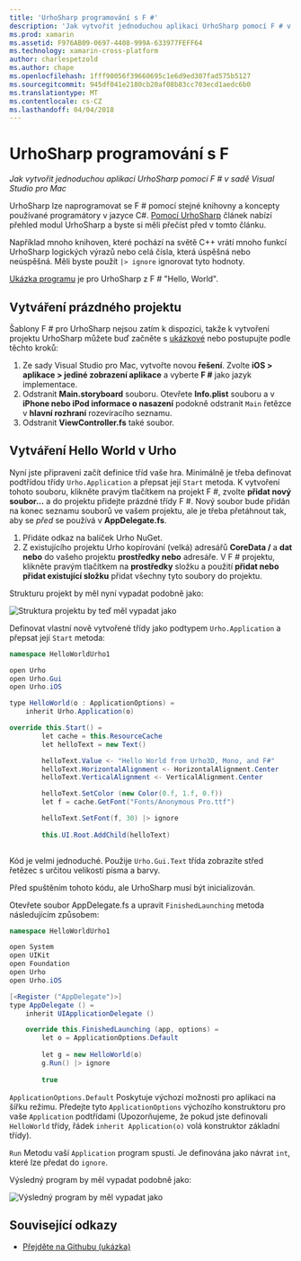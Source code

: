 ```yaml
---
title: 'UrhoSharp programování s F #'
description: 'Jak vytvořit jednoduchou aplikaci UrhoSharp pomocí F # v sadě Visual Studio pro Mac'
ms.prod: xamarin
ms.assetid: F976AB09-0697-4408-999A-633977FEFF64
ms.technology: xamarin-cross-platform
author: charlespetzold
ms.author: chape
ms.openlocfilehash: 1fff90056f39660695c1e6d9ed307fad575b5127
ms.sourcegitcommit: 945df041e2180cb20af08b83cc703ecd1aedc6b0
ms.translationtype: MT
ms.contentlocale: cs-CZ
ms.lasthandoff: 04/04/2018
---
```

# <a name="programming-urhosharp-with-f"></a>UrhoSharp programování s F #

_Jak vytvořit jednoduchou aplikaci UrhoSharp pomocí F # v sadě Visual Studio pro Mac_

UrhoSharp lze naprogramovat se F # pomocí stejné knihovny a koncepty používané programátory v jazyce C#. [Pomocí UrhoSharp](~/graphics-games/urhosharp/using.md) článek nabízí přehled modul UrhoSharp a byste si měli přečíst před v tomto článku.

Například mnoho knihoven, které pochází na světě C++ vrátí mnoho funkcí UrhoSharp logických výrazů nebo celá čísla, která úspěšná nebo neúspěšná. Měli byste použít `|> ignore` ignorovat tyto hodnoty.

[Ukázka programu](https://github.com/xamarin/recipes/tree/master/cross-platform/urho/urho-fsharp/HelloWorldUrhoFsharp) je pro UrhoSharp z F # "Hello, World".

## <a name="creating-an-empty-project"></a>Vytváření prázdného projektu

Šablony F # pro UrhoSharp nejsou zatím k dispozici, takže k vytvoření projektu UrhoSharp můžete buď začněte s [ukázkové](https://github.com/xamarin/recipes/tree/master/cross-platform/urho/urho-fsharp/HelloWorldUrhoFsharp) nebo postupujte podle těchto kroků:

1. Ze sady Visual Studio pro Mac, vytvořte novou **řešení**. Zvolte **iOS > aplikace > jediné zobrazení aplikace** a vyberte **F #** jako jazyk implementace. 
1. Odstranit **Main.storyboard** souboru. Otevřete **Info.plist** souboru a v **iPhone nebo iPod informace o nasazení** podokně odstranit `Main` řetězce v **hlavní rozhraní** rozevíracího seznamu.
1. Odstranit **ViewController.fs** také soubor.

## <a name="building-hello-world-in-urho"></a>Vytváření Hello World v Urho

Nyní jste připraveni začít definice tříd vaše hra. Minimálně je třeba definovat podtřídou třídy `Urho.Application` a přepsat její `Start` metoda. K vytvoření tohoto souboru, klikněte pravým tlačítkem na projekt F #, zvolte **přidat nový soubor...**  a do projektu přidejte prázdné třídy F #. Nový soubor bude přidán na konec seznamu souborů ve vašem projektu, ale je třeba přetáhnout tak, aby se *před* se používá v **AppDelegate.fs**.

1. Přidáte odkaz na balíček Urho NuGet.
1. Z existujícího projektu Urho kopírování (velká) adresářů **CoreData /** a **dat nebo** do vašeho projektu **prostředky nebo** adresáře. V F # projektu, klikněte pravým tlačítkem na **prostředky** složku a použití **přidat nebo přidat existující složku** přidat všechny tyto soubory do projektu.

Strukturu projekt by měl nyní vypadat podobně jako:

![](fsharp-images/solutionpane.png "Struktura projektu by teď měl vypadat jako")

Definovat vlastní nově vytvořené třídy jako podtypem `Urho.Application` a přepsat její `Start` metoda:

```csharp
namespace HelloWorldUrho1

open Urho
open Urho.Gui
open Urho.iOS

type HelloWorld(o : ApplicationOptions) =
    inherit Urho.Application(o) 

override this.Start() = 
        let cache = this.ResourceCache
        let helloText = new Text()

        helloText.Value <- "Hello World from Urho3D, Mono, and F#"
        helloText.HorizontalAlignment <- HorizontalAlignment.Center
        helloText.VerticalAlignment <- VerticalAlignment.Center

        helloText.SetColor (new Color(0.f, 1.f, 0.f))
        let f = cache.GetFont("Fonts/Anonymous Pro.ttf")

        helloText.SetFont(f, 30) |> ignore
                  
        this.UI.Root.AddChild(helloText)
            
```

Kód je velmi jednoduché. Použije `Urho.Gui.Text` třída zobrazíte střed řetězec s určitou velikostí písma a barvy. 

Před spuštěním tohoto kódu, ale UrhoSharp musí být inicializován. 

Otevřete soubor AppDelegate.fs a upravit `FinishedLaunching` metoda následujícím způsobem:

```csharp
namespace HelloWorldUrho1

open System
open UIKit
open Foundation
open Urho
open Urho.iOS

[<Register ("AppDelegate")>]
type AppDelegate () =
    inherit UIApplicationDelegate ()

    override this.FinishedLaunching (app, options) =
        let o = ApplicationOptions.Default
     
        let g = new HelloWorld(o)
        g.Run() |> ignore
       
        true
```

`ApplicationOptions.Default` Poskytuje výchozí možnosti pro aplikaci na šířku režimu. Předejte tyto `ApplicationOptions` výchozího konstruktoru pro vaše `Application` podtřídami (Upozorňujeme, že pokud jste definovali `HelloWorld` třídy, řádek `inherit Application(o)` volá konstruktor základní třídy). 

`Run` Metodu vaší `Application` program spustí. Je definována jako návrat `int`, které lze předat do `ignore`. 

Výsledný program by měl vypadat podobně jako:

![](fsharp-images/helloworldfsharp.png "Výsledný program by měl vypadat jako")








## <a name="related-links"></a>Související odkazy

- [Přejděte na Githubu (ukázka)](https://github.com/xamarinhttps://developer.xamarin.com/recipes/tree/master/cross-platform/urho/urho-fsharp/HelloWorldUrhoFsharp)
